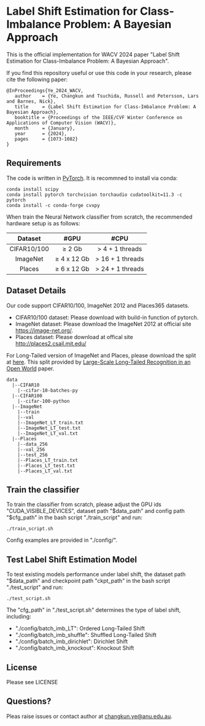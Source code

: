 # Label Shift Estimation for Class-Imbalance Problem: A Bayesian Approach
This is the official implementation for WACV 2024 paper "Label Shift Estimation for Class-Imbalance Problem: A Bayesian Approach".

If you find this repository useful or use this code in your research, please cite the following paper: 
 ```
 @InProceedings{Ye_2024_WACV,
    author    = {Ye, Changkun and Tsuchida, Russell and Petersson, Lars and Barnes, Nick},
    title     = {Label Shift Estimation for Class-Imbalance Problem: A Bayesian Approach},
    booktitle = {Proceedings of the IEEE/CVF Winter Conference on Applications of Computer Vision (WACV)},
    month     = {January},
    year      = {2024},
    pages     = {1073-1082}
}
 ```
## Requirements
The code is written in [PyTorch](https://pytorch.org/). It is recommned to install via conda:
```
conda install scipy
conda install pytorch torchvision torchaudio cudatoolkit=11.3 -c pytorch
conda install -c conda-forge cvxpy
```

When train the Neural Network classifier from scratch, the recommended hardware setup is as follows:

|   Dataset   |      #GPU      |        #CPU         |
|:-----------:|:--------------:|:-------------------:|
| CIFAR10/100 |   &ge; 2 Gb    | &gt; 4 + 1 threads  |
|  ImageNet   | &ge; 4 x 12 Gb | &gt; 16 + 1 threads |
|   Places    | &ge; 6 x 12 Gb | &gt; 24 + 1 threads |


## Dataset Details
Our code support CIFAR10/100, ImageNet 2012 and Places365 datasets.

- CIFAR10/100 dataset: Please download with build-in function of pytorch.
- ImageNet dataset: Please download the ImageNet 2012 at official site https://image-net.org/.  
- Places dataset: Please download at offical site http://places2.csail.mit.edu/

For Long-Tailed version of ImageNet and Places, please download the split at [here](https://drive.google.com/drive/u/0/folders/1j7Nkfe6ZhzKFXePHdsseeeGI877Xu1yf).
This split provided by [Large-Scale Long-Tailed Recognition in an Open World](https://github.com/zhmiao/OpenLongTailRecognition-OLTR) paper.

```
data
  |--CIFAR10
    |--cifar-10-batches-py
  |--CIFAR100
    |--cifar-100-python
  |--ImageNet
    |--train
    |--val
    |--ImageNet_LT_train.txt
    |--ImageNet_LT_test.txt
    |--ImageNet_LT_val.txt
  |--Places
    |--data_256
    |--val_256
    |--test_256
    |--Places_LT_train.txt
    |--Places_LT_test.txt
    |--Places_LT_val.txt
```

## Train the classifier
To train the classifier from scratch, please adjust the GPU ids "CUDA_VISIBLE_DEVICES", dataset path "$data_path" and config path "$cfg_path" in the bash script "./train_script" and run:
```
./train_script.sh
```
Config examples are provided in "./config/".



## Test Label Shift Estimation Model

To test existing models performance under label shift, the dataset path "$data_path" and checkpoint path "ckpt_path" in the bash script "./test_script" and run: 
```
./test_script.sh
```
The "cfg_path" in "./test_script.sh" determines the type of label shift, including:

- "./config/batch_imb_LT": Ordered Long-Tailed Shift
- "./config/batch_imb_shuffle": Shuffled Long-Tailed Shift
- "./config/batch_imb_dirichlet": Dirichlet Shift
- "./config/batch_imb_knockout": Knockout Shift



## License
Please see LICENSE

## Questions?
Pleas raise issues or contact author at changkun.ye@anu.edu.au.